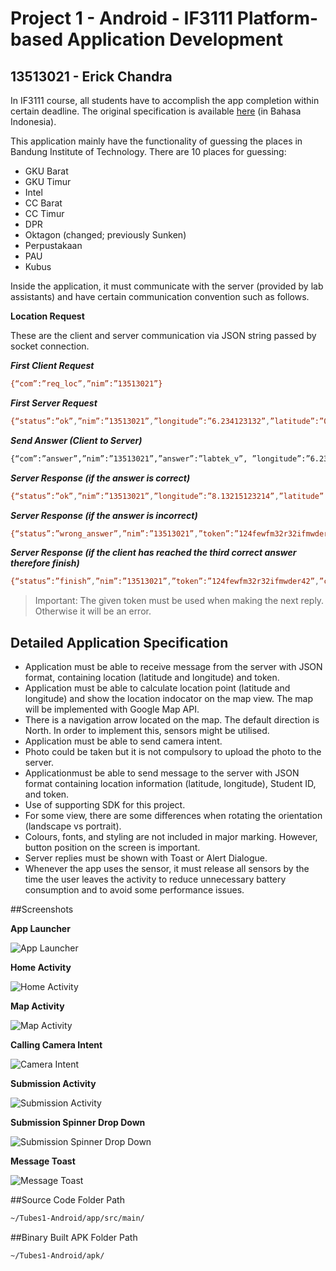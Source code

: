 # Project 1 - Android - IF3111 Platform-based Application Development
## 13513021 - Erick Chandra

In IF3111 course, all students have to accomplish the app completion within certain deadline. The original specification is available [here] (in Bahasa Indonesia).

This application mainly have the functionality of guessing the places in Bandung Institute of Technology. There are 10 places for guessing:
- GKU Barat
- GKU Timur
- Intel
- CC Barat
- CC Timur
- DPR
- Oktagon (changed; previously Sunken)
- Perpustakaan
- PAU
- Kubus

Inside the application, it must communicate with the server (provided by lab assistants) and have certain communication convention such as follows.

**Location Request**

These are the client and server communication via JSON string passed by socket connection.

***First Client Request***
```sh
{“com”:”req_loc”,”nim”:”13513021”}
```

***First Server Request***
```sh
{“status”:”ok”,”nim”:”13513021”,”longitude”:”6.234123132”,”latitude”:”0.1234123412”,”token”:”21nu2f2n3rh23diefef23hr23ew”}
```

***Send Answer (Client to Server)***
```sh
{“com”:”answer”,”nim”:”13513021”,”answer”:”labtek_v”, ”longitude”:”6.234123132”,”latitude”:”0.1234123412”,”token”:”21nu2f2n3rh23diefef23hr23ew”}
```

***Server Response (if the answer is correct)***
```sh
{“status”:”ok”,”nim”:”13513021”,”longitude”:”8.13215123214”,”latitude”:”9.1234123412”,”token”:”124fewfm32r32ifmwder42”}
```

***Server Response (if the answer is incorrect)***
```sh
{“status”:”wrong_answer”,”nim”:”13513021”,”token”:”124fewfm32r32ifmwder42”}
```

***Server Response (if the client has reached the third correct answer therefore finish)***
```sh
{“status”:”finish”,”nim”:”13513021”,”token”:”124fewfm32r32ifmwder42”,”check”:1}
```

> Important: The given token must be used when making the next reply. Otherwise it will be an error.

## Detailed Application Specification
* Application must be able to receive message from the server with JSON format, containing location (latitude and longitude) and token.
* Application must be able to calculate location point (latitude and longitude) and show the location indocator on the map view. The map will be implemented with Google Map API.
* There is a navigation arrow located on the map. The default direction is North. In order to implement this, sensors might be utilised.
* Application must be able to send camera intent.
* Photo could be taken but it is not compulsory to upload the photo to the server.
* Applicationmust be able to send message to the server with JSON format containing location information (latitude, longitude), Student ID, and token.
* Use of supporting SDK for this project.
* For some view, there are some differences when rotating the orientation (landscape vs portrait).
* Colours, fonts, and styling are not included in major marking. However, button position on the screen is important.
* Server replies must be shown with Toast or Alert Dialogue.
* Whenever the app uses the sensor, it must release all sensors by the time the user leaves the activity to reduce unnecessary battery consumption and to avoid some performance issues.

##Screenshots

**App Launcher**

![App Launcher](screenshots/01-Launcher.png)

**Home Activity**

![Home Activity](screenshots/02-Home.png)

**Map Activity**

![Map Activity](screenshots/03-Map.png)

**Calling Camera Intent**

![Camera Intent](screenshots/04-Intent.png)

**Submission Activity**

![Submission Activity](screenshots/05-Submit.png)

**Submission Spinner Drop Down**

![Submission Spinner Drop Down](screenshots/06-SubmitSpinner)

**Message Toast**

![Message Toast](screenshots/07-ReceivedMsgToast.png)

##Source Code Folder Path

```sh
~/Tubes1-Android/app/src/main/
```

##Binary Built APK Folder Path

```sh
~/Tubes1-Android/apk/
```

   [here]: <http://gitlab.informatika.org/IF3111/Tubes1-Android>
